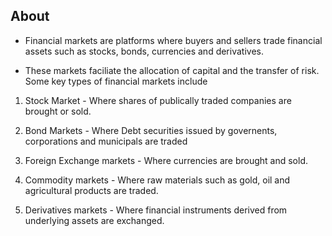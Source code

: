 ## About

- Financial markets are platforms where buyers and sellers trade financial assets such as stocks, bonds, currencies and derivatives.

- These markets faciliate the allocation of capital and the transfer of risk. Some key types of financial markets include

1. Stock Market - Where shares of publically traded companies are brought or sold.

2. Bond Markets - Where Debt securities issued by governents, corporations and municipals are traded

3. Foreign Exchange markets - Where currencies are brought and sold.

4. Commodity markets - Where raw materials such as gold, oil and agricultural products are traded.

5. Derivatives markets - Where financial instruments derived from underlying assets are exchanged.
